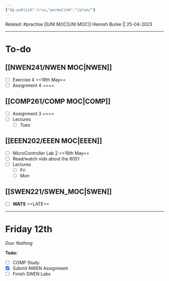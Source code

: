 ```yaml
---
{"dg-publish":true,"permalink":"/plan/"}
---
```


Related: #practise 
[[UNI MOC\|UNI MOC]]
Hamish Burke || 25-04-2023
***

# To-do

## [[NWEN241/NWEN MOC\|NWEN]]

- [ ] Exercise 4 ==19th May==
- [ ] Assignment 4 ====

## [[COMP261/COMP MOC\|COMP]]

- [ ] Assignment 3 ====
- [ ] Lectures
	- [ ] Tues

## [[EEEN202/EEEN MOC\|EEEN]]

- [ ] MicroController Lab 2 ==16th May==
- [ ] Read/watch vids about the 8051
- [ ] Lectures
	- [ ] Fri
	- [ ] Mon

## [[SWEN221/SWEN_MOC\|SWEN]]

- [ ] **WATS** ==LATE==



***

# Friday 12th

*Due: Nothing*

**Todo:**
- [ ] COMP Study
- [x] Submit NWEN Assignment
- [ ] Finish SWEN Labs
